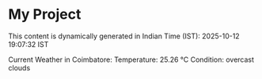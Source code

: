 # My Project

This content is dynamically generated in Indian Time (IST): 2025-10-12 19:07:32 IST


Current Weather in Coimbatore:
Temperature: 25.26 °C
Condition: overcast clouds
